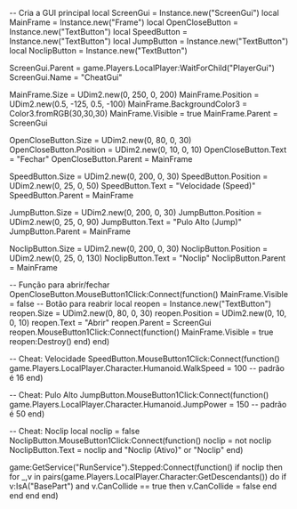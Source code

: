 -- Cria a GUI principal
local ScreenGui = Instance.new("ScreenGui")
local MainFrame = Instance.new("Frame")
local OpenCloseButton = Instance.new("TextButton")
local SpeedButton = Instance.new("TextButton")
local JumpButton = Instance.new("TextButton")
local NoclipButton = Instance.new("TextButton")

ScreenGui.Parent = game.Players.LocalPlayer:WaitForChild("PlayerGui")
ScreenGui.Name = "CheatGui"

MainFrame.Size = UDim2.new(0, 250, 0, 200)
MainFrame.Position = UDim2.new(0.5, -125, 0.5, -100)
MainFrame.BackgroundColor3 = Color3.fromRGB(30,30,30)
MainFrame.Visible = true
MainFrame.Parent = ScreenGui

OpenCloseButton.Size = UDim2.new(0, 80, 0, 30)
OpenCloseButton.Position = UDim2.new(0, 10, 0, 10)
OpenCloseButton.Text = "Fechar"
OpenCloseButton.Parent = MainFrame

SpeedButton.Size = UDim2.new(0, 200, 0, 30)
SpeedButton.Position = UDim2.new(0, 25, 0, 50)
SpeedButton.Text = "Velocidade (Speed)"
SpeedButton.Parent = MainFrame

JumpButton.Size = UDim2.new(0, 200, 0, 30)
JumpButton.Position = UDim2.new(0, 25, 0, 90)
JumpButton.Text = "Pulo Alto (Jump)"
JumpButton.Parent = MainFrame

NoclipButton.Size = UDim2.new(0, 200, 0, 30)
NoclipButton.Position = UDim2.new(0, 25, 0, 130)
NoclipButton.Text = "Noclip"
NoclipButton.Parent = MainFrame

-- Função para abrir/fechar
OpenCloseButton.MouseButton1Click:Connect(function()
    MainFrame.Visible = false
    -- Botão para reabrir
    local reopen = Instance.new("TextButton")
    reopen.Size = UDim2.new(0, 80, 0, 30)
    reopen.Position = UDim2.new(0, 10, 0, 10)
    reopen.Text = "Abrir"
    reopen.Parent = ScreenGui
    reopen.MouseButton1Click:Connect(function()
        MainFrame.Visible = true
        reopen:Destroy()
    end)
end)

-- Cheat: Velocidade
SpeedButton.MouseButton1Click:Connect(function()
    game.Players.LocalPlayer.Character.Humanoid.WalkSpeed = 100 -- padrão é 16
end)

-- Cheat: Pulo Alto
JumpButton.MouseButton1Click:Connect(function()
    game.Players.LocalPlayer.Character.Humanoid.JumpPower = 150 -- padrão é 50
end)

-- Cheat: Noclip
local noclip = false
NoclipButton.MouseButton1Click:Connect(function()
    noclip = not noclip
    NoclipButton.Text = noclip and "Noclip (Ativo)" or "Noclip"
end)

game:GetService("RunService").Stepped:Connect(function()
    if noclip then
        for _,v in pairs(game.Players.LocalPlayer.Character:GetDescendants()) do
            if v:IsA("BasePart") and v.CanCollide == true then
                v.CanCollide = false
            end
        end
    end
end)
